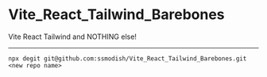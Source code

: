 # Vite_React_Tailwind_Barebones

Vite React Tailwind and NOTHING else!

---

`npx degit git@github.com:ssmodish/Vite_React_Tailwind_Barebones.git <new repo name>`
